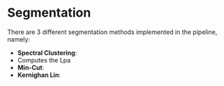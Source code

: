 # Segmentation

There are 3 different segmentation methods implemented in the pipeline, namely: 
+ **Spectral Clustering**: 
 + Computes the Lpa
+ **Min-Cut**: 
+ **Kernighan Lin**: 
